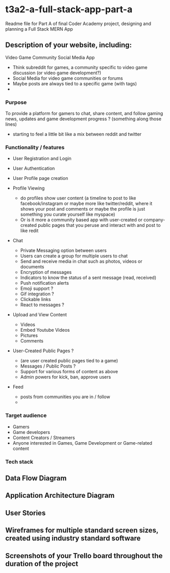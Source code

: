 # t3a2-a-full-stack-app-part-a
Readme file for Part A of final Coder Academy project, designing and planning a Full Stack MERN App

## Description of your website, including:

Video Game Community Social Media App
- Think subreddit for games, a community specific to video game discussion (or video game development?)
- Social Media for video game communities or forums
- Maybe posts are always tied to a specific game (with tags) 
- 

### Purpose
To provide a platform for gamers to chat, share content, and follow gaming news, updates and game development progress ? (something along those lines)

- starting to feel a little bit like a mix between reddit and twitter


### Functionality / features

- User Registration and Login
- User Authentication
- User Profile page creation

- Profile Viewing
  - do profiles show user content (a timeline to post to like facebook/instagram or maybe more like twitter/reddit, where it shows your post and comments or maybe the profile is just something you curate yourself like myspace)
  - Or is it more a community based app with user-created or company-created public pages that you peruse and interact with and post to like redit

- Chat
  - Private Messaging option between users
  - Users can create a group for multiple users to chat
  - Send and receive media in chat such as photos, videos or documents
  - Encryption of messages
  - Indicators to know the status of a sent message (read, received)
  - Push notification alerts
  - Emoji support ?
  - Gif integration ?
  - Clickable links
  - React to messages ?

- Upload and View Content
  - Videos
  - Embed Youtube Videos
  - Pictures
  - Comments

- User-Created Public Pages ?
    - (are user created public pages tied to a game)
  - Messages / Public Posts ?
  - Support for various forms of content as above
  - Admin powers for kick, ban, approve users
 
- Feed
  - posts from communities you are in / follow
  - 

### Target audience
- Gamers
- Game developers
- Content Creators / Streamers
- Anyone interested in Games, Game Development or Game-related content

### Tech stack


## Data Flow Diagram


## Application Architecture Diagram


## User Stories


## Wireframes for multiple standard screen sizes, created using industry standard software


## Screenshots of your Trello board throughout the duration of the project

